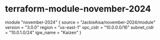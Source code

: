 # terraform-module-november-2024

module "november-2024" {
  source  = "JackieAisa/november-2024/module"
  version = "3.0.0"
  region = "us-east-1"
  vpc_cidr = "10.0.0.0/16"
  subnet_cidr = "10.0.1.0/24"
  igw_name = "Kaizen"
}